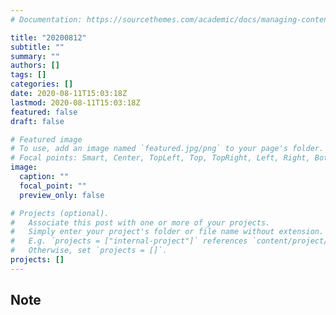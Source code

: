 ```yaml
---
# Documentation: https://sourcethemes.com/academic/docs/managing-content/

title: "20200812"
subtitle: ""
summary: ""
authors: []
tags: []
categories: []
date: 2020-08-11T15:03:18Z
lastmod: 2020-08-11T15:03:18Z
featured: false
draft: false

# Featured image
# To use, add an image named `featured.jpg/png` to your page's folder.
# Focal points: Smart, Center, TopLeft, Top, TopRight, Left, Right, BottomLeft, Bottom, BottomRight.
image:
  caption: ""
  focal_point: ""
  preview_only: false

# Projects (optional).
#   Associate this post with one or more of your projects.
#   Simply enter your project's folder or file name without extension.
#   E.g. `projects = ["internal-project"]` references `content/project/deep-learning/index.md`.
#   Otherwise, set `projects = []`.
projects: []
---
```


## Note

